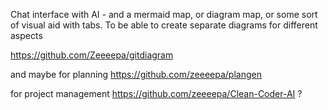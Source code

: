 Chat interface with AI - and a mermaid map, or diagram map, or some sort of visual aid with tabs. To be able to create separate diagrams for different aspects 


https://github.com/Zeeeepa/gitdiagram

and maybe for planning 
https://github.com/zeeeepa/plangen

for project management https://github.com/zeeeepa/Clean-Coder-AI ?